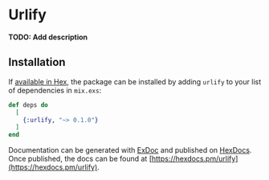 # Urlify

**TODO: Add description**

## Installation

If [available in Hex](https://hex.pm/docs/publish), the package can be installed
by adding `urlify` to your list of dependencies in `mix.exs`:

```elixir
def deps do
  [
    {:urlify, "~> 0.1.0"}
  ]
end
```

Documentation can be generated with [ExDoc](https://github.com/elixir-lang/ex_doc)
and published on [HexDocs](https://hexdocs.pm). Once published, the docs can
be found at [https://hexdocs.pm/urlify](https://hexdocs.pm/urlify).

